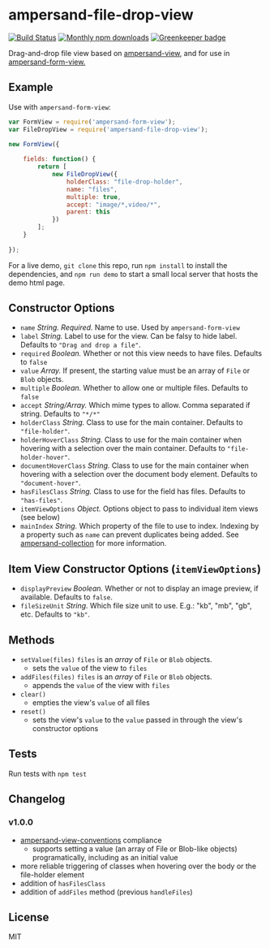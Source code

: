 # ampersand-file-drop-view

[![Build Status](https://travis-ci.org/dhritzkiv/ampersand-file-drop-view.svg?branch=master)](https://travis-ci.org/dhritzkiv/ampersand-file-drop-view) [![Monthly npm downloads](https://img.shields.io/npm/dm/ampersand-file-drop-view.svg)](https://www.npmjs.com/package/ampersand-file-drop-view) [![Greenkeeper badge](https://badges.greenkeeper.io/dhritzkiv/ampersand-file-drop-view.svg)](https://greenkeeper.io/)

Drag-and-drop file view based on [ampersand-view](https://github.com/AmpersandJS/ampersand-form-view), and for use in [ampersand-form-view.](https://github.com/AmpersandJS/ampersand-view)

## Example

Use with `ampersand-form-view`:

```javascript
var FormView = require('ampersand-form-view');
var FileDropView = require('ampersand-file-drop-view');

new FormView({
	
	fields: function() {
		return [
			new FileDropView({
				holderClass: "file-drop-holder",
				name: "files",
				multiple: true,
				accept: "image/*,video/*",
				parent: this
			})
		];
	}
	
});
```

For a live demo, `git clone` this repo, run `npm install` to install the dependencies, and `npm run demo` to start a small local server that hosts the demo html page.

## Constructor Options

- `name` _String._ *Required.* Name to use. Used by `ampersand-form-view`
- `label` _String._ Label to use for the view. Can be falsy to hide label. Defaults to `"Drag and drop a file"`.
- `required` _Boolean._ Whether or not this view needs to have files. Defaults to `false`
- `value` _Array._ If present, the starting value must be an array of `File` or `Blob` objects.
- `multiple` _Boolean._ Whether to allow one or multiple files. Defaults to `false`
- `accept` _String/Array._ Which mime types to allow. Comma separated if string. Defaults to `"*/*"`
- `holderClass` _String._ Class to use for the main container. Defaults to `"file-holder"`.
- `holderHoverClass` _String._ Class to use for the main container when hovering with a selection over the main container. Defaults to `"file-holder-hover"`.
- `documentHoverClass` _String._ Class to use for the main container when hovering with a selection over the document body element. Defaults to `"document-hover"`.
- `hasFilesClass` _String._ Class to use for the field has files. Defaults to `"has-files"`.
- `itemViewOptions` _Object._ Options object to pass to individual item views (see below)
- `mainIndex` _String._ Which property of the file to use to index. Indexing by a property such as `name` can prevent duplicates being added. See [ampersand-collection](https://github.com/AmpersandJS/ampersand-collection#mainindex-collectionmainindex) for more information.

## Item View Constructor Options (`itemViewOptions`)

- `displayPreview` _Boolean._ Whether or not to display an image preview, if available. Defaults to `false`.
- `fileSizeUnit` _String._  Which file size unit to use. E.g.: "kb", "mb", "gb", etc. Defaults to `"kb"`.

## Methods

- `setValue(files)` `files` is an _array_ of `File` or `Blob` objects.
	- sets the `value` of the view to `files`
- `addFiles(files)` `files` is an _array_ of `File` or `Blob` objects.
	- appends the `value` of the view with `files`
- `clear()`
	- empties the view's `value` of all files
- `reset()`
	- sets the view's `value` to the `value` passed in through the view's constructor options

## Tests

Run tests with `npm test`

## Changelog

### v1.0.0

- [ampersand-view-conventions](https://github.com/AmpersandJS/ampersand-view-conventions) compliance
	- supports setting a value (an array of File or Blob-like objects) programatically, including as an initial value
- more reliable triggering of classes when hovering over the body or the file-holder element
- addition of `hasFilesClass`
- addition of `addFiles` method (previous `handleFiles`)

## License

MIT
